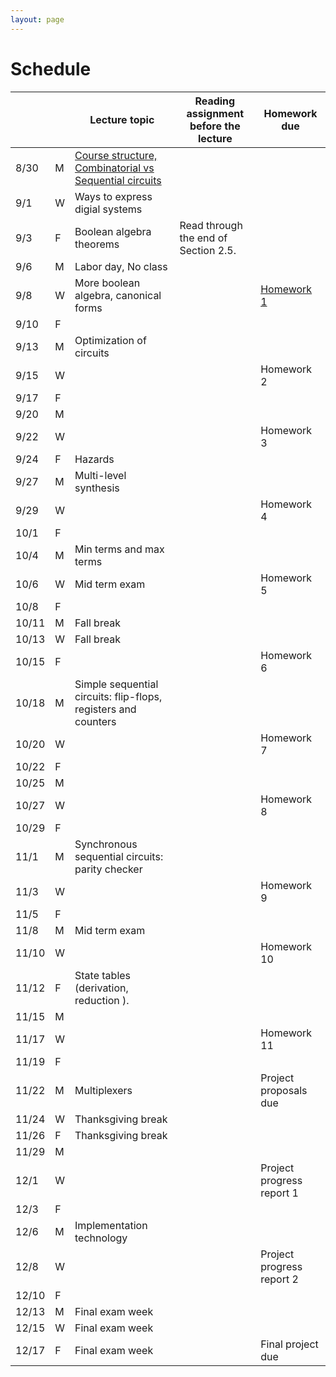 ```yaml
---
layout: page
---
```

# Schedule

|       |   | Lecture topic                                                  | Reading assignment before the lecture | Homework due              |
| ----- | - | -------------------------------------------------------------- | ------------------------------------- | ------------------------- |
| 8/30  | M | [Course structure, Combinatorial vs Sequential circuits]({{site.baseurl}}/slides/2021-08-29-what-to-expect-from-the-course.html) |                                       |                           |
| 9/1   | W | Ways to express digial systems                                 |                                       |                           |
| 9/3   | F | Boolean algebra theorems                                       | Read through the end of Section 2.5.  |                           |
| 9/6   | M | Labor day, No class                                            |                                       |                           |
| 9/8   | W | More boolean algebra, canonical forms                          |                                       | [Homework 1]({{site.baseurl}/homeworks/hw1/hw1.pdf) |
| 9/10  | F |                                                                |                                       |                           |
| 9/13  | M | Optimization of circuits                                       |                                       |                           |
| 9/15  | W |                                                                |                                       | Homework 2                |
| 9/17  | F |                                                                |                                       |                           |
| 9/20  | M |                                                                |                                       |                           |
| 9/22  | W |                                                                |                                       | Homework 3                |
| 9/24  | F | Hazards                                                        |                                       |                           |
| 9/27  | M | Multi-level synthesis                                          |                                       |                           |
| 9/29  | W |                                                                |                                       | Homework 4                |
| 10/1  | F |                                                                |                                       |                           |
| 10/4  | M | Min terms and max terms                                        |                                       |                           |
| 10/6  | W | Mid term exam                                                  |                                       | Homework 5                |
| 10/8  | F |                                                                |                                       |                           |
| 10/11 | M | Fall break                                                     |                                       |                           |
| 10/13 | W | Fall break                                                     |                                       |                           |
| 10/15 | F |                                                                |                                       | Homework 6                |
| 10/18 | M | Simple sequential circuits: flip-flops, registers and counters |                                       |                           |
| 10/20 | W |                                                                |                                       | Homework 7                |
| 10/22 | F |                                                                |                                       |                           |
| 10/25 | M |                                                                |                                       |                           |
| 10/27 | W |                                                                |                                       | Homework 8                |
| 10/29 | F |                                                                |                                       |                           |
| 11/1  | M | Synchronous sequential circuits: parity checker                |                                       |                           |
| 11/3  | W |                                                                |                                       | Homework 9                |
| 11/5  | F |                                                                |                                       |                           |
| 11/8  | M | Mid term exam                                                  |                                       |                           |
| 11/10 | W |                                                                |                                       | Homework 10               |
| 11/12 | F | State tables (derivation, reduction ).                         |                                       |                           |
| 11/15 | M |                                                                |                                       |                           |
| 11/17 | W |                                                                |                                       | Homework 11               |
| 11/19 | F |                                                                |                                       |                           |
| 11/22 | M | Multiplexers                                                   |                                       | Project proposals due     |
| 11/24 | W | Thanksgiving break                                             |                                       |                           |
| 11/26 | F | Thanksgiving break                                             |                                       |                           |
| 11/29 | M |                                                                |                                       |                           |
| 12/1  | W |                                                                |                                       | Project progress report 1 |
| 12/3  | F |                                                                |                                       |                           |
| 12/6  | M | Implementation technology                                      |                                       |                           |
| 12/8  | W |                                                                |                                       | Project progress report 2 |
| 12/10 | F |                                                                |                                       |                           |
| 12/13 | M | Final exam week                                                |                                       |                           |
| 12/15 | W | Final exam week                                                |                                       |                           |
| 12/17 | F | Final exam week                                                |                                       | Final project due         |
